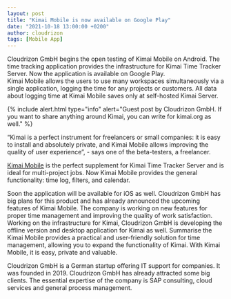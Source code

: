 ```yaml
---
layout: post
title: "Kimai Mobile is now available on Google Play"
date: "2021-10-18 13:00:00 +0200"
author: cloudrizon
tags: [Mobile App]
---
```


Cloudrizon GmbH begins the open testing of Kimai Mobile on Android. The time tracking application provides the infrastructure for Kimai Time Tracker Server.
Now the application is available on Google Play.  
Kimai Mobile allows the users to use many workspaces simultaneously via a single application, logging the time for any projects or customers. 
All data about logging time at Kimai Mobile saves only at self-hosted Kimai Server. 

{% include alert.html type="info" alert="Guest post by Cloudrizon GmbH. If you want to share anything around Kimai, you can write for kimai.org as well." %}

“Kimai is a perfect instrument for freelancers or small companies: it is easy to install and absolutely private, and Kimai Mobile allows improving the quality of user experience”, - says one of the beta-testers, a freelancer. 

[Kimai Mobile](http://www.kimaimobile.com) is the perfect supplement for Kimai Time Tracker Server and is ideal for multi-project jobs. 
Now Kimai Mobile provides the general functionality: time log, filters, and calendar. 

Soon the application will be available for iOS as well. 
Cloudrizon GmbH has big plans for this product and has already announced the upcoming features of Kimai Mobile. 
The company is working on new features for proper time management and improving the quality of work satisfaction. 
Working on the infrastructure for Kimai, Cloudrizon GmbH is developing the offline version and desktop application for Kimai as well. 
Summarise the Kimai Mobile provides a practical and user-friendly solution for time management, allowing you to expand the functionality of Kimai. 
With Kimai Mobile, it is easy, private and valuable.

Cloudrizon GmbH is a German startup offering IT support for companies. It was founded in 2019. 
Cloudrizon GmbH has already attracted some big clients. 
The essential expertise of the company is SAP consulting, cloud services and general process management.

